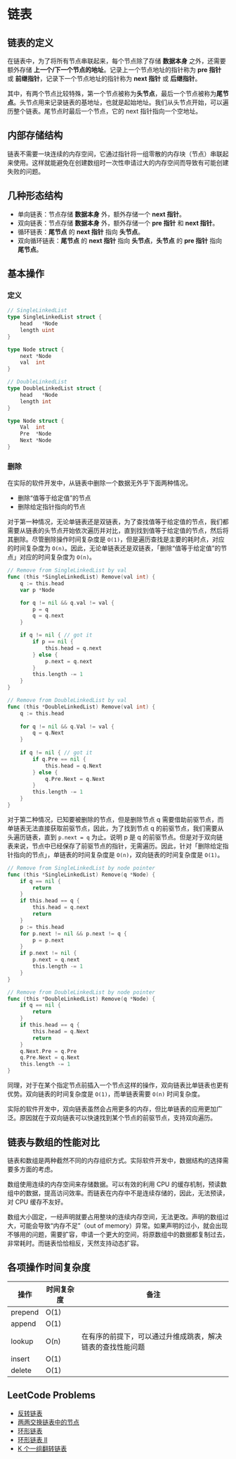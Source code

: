 # 链表

## 链表的定义

在链表中，为了将所有节点串联起来，每个节点除了存储 **数据本身** 之外，还需要额外存储 **上一个/下一个节点的地址**。记录上一个节点地址的指针称为 **pre 指针** 或 **前继指针**，记录下一个节点地址的指针称为 **next 指针** 或 **后继指针**。

其中，有两个节点比较特殊，第一个节点被称为**头节点**，最后一个节点被称为**尾节点**。头节点用来记录链表的基地址，也就是起始地址。我们从头节点开始，可以遍历整个链表。尾节点时最后一个节点，它的 next 指针指向一个空地址。

## 内部存储结构

链表不需要一块连续的内存空间，它通过指针将一组零散的内存块（节点）串联起来使用。这样就能避免在创建数组时一次性申请过大的内存空间而导致有可能创建失败的问题。

## 几种形态结构

- 单向链表：节点存储 **数据本身** 外，额外存储一个 **next 指针**。
- 双向链表：节点存储 **数据本身** 外，额外存储一个 **pre 指针** 和 **next 指针**。
- 循环链表：**尾节点** 的 **next 指针** 指向 **头节点**。
- 双向循环链表：**尾节点** 的 **next 指针** 指向 **头节点**，**头节点** 的 **pre 指针** 指向 **尾节点**。

## 基本操作

### 定义

```go
// SingleLinkedList
type SingleLinkedList struct {
	head   *Node
	length uint
}

type Node struct {
	next *Node
	val  int
}
```

```go
// DoubleLinkedList
type DoubleLinkedList struct {
	head   *Node
	length int
}

type Node struct {
	Val  int
	Pre  *Node
	Next *Node
}
```

### 删除

在实际的软件开发中，从链表中删除一个数据无外乎下面两种情况。

- 删除“值等于给定值”的节点
- 删除给定指针指向的节点

对于第一种情况，无论单链表还是双链表，为了查找值等于给定值的节点，我们都需要从链表的头节点开始依次遍历并对比，直到找到值等于给定值的节点，然后将其删除。尽管删除操作时间复杂度是 `O(1)`，但是遍历查找是主要的耗时点，对应的时间复杂度为 `O(n)`。因此，无论单链表还是双链表，「删除“值等于给定值”的节点」对应的时间复杂度为 `O(n)`。

```go
// Remove from SingleLinkedList by val
func (this *SingleLinkedList) Remove(val int) {
	q := this.head
	var p *Node

	for q != nil && q.val != val {
		p = q
		q = q.next
	}

	if q != nil { // got it
		if p == nil {
			this.head = q.next
		} else {
			p.next = q.next
		}
		this.length -= 1
	}
}
```

```go
// Remove from DoubleLinkedList by val
func (this *DoubleLinkedList) Remove(val int) {
	q := this.head
	
    for q != nil && q.Val != val {
		q = q.Next
	}
	
    if q != nil { // got it
		if q.Pre == nil {
			this.head = q.Next
		} else {
			q.Pre.Next = q.Next
		}
        this.length -= 1
	}
}
```

对于第二种情况，已知要被删除的节点，但是删除节点 q 需要借助前驱节点，而单链表无法直接获取前驱节点，因此，为了找到节点 q 的前驱节点，我们需要从头遍历链表，直到 `p.next = q` 为止。说明 p 是 q 的前驱节点。但是对于双向链表来说，节点中已经保存了前驱节点的指针，无需遍历。因此，针对「删除给定指针指向的节点」，单链表的时间复杂度是 `O(n)`，双向链表的时间复杂度是 `O(1)`。

```go
// Remove from SingleLinkedList by node pointer
func (this *SingleLinkedList) Remove(q *Node) {
	if q == nil {
		return
	}
	if this.head == q {
		this.head = q.next
		return
	}
	p := this.head
	for p.next != nil && p.next != q {
		p = p.next
	}
	if p.next != nil {
		p.next = q.next
		this.length -= 1
	}
}
```

```go
// Remove from DoubleLinkedList by node pointer
func (this *DoubleLinkedList) Remove(q *Node) {
	if q == nil {
		return
	}
	if this.head == q {
		this.head = q.Next
		return
	}
	q.Next.Pre = q.Pre
	q.Pre.Next = q.Next
	this.length -= 1
}
```

同理，对于在某个指定节点前插入一个节点这样的操作，双向链表比单链表也更有优势。双向链表的时间复杂度是 `O(1)`，而单链表需要 `O(n)` 时间复杂度。

实际的软件开发中，双向链表虽然会占用更多的内存，但比单链表的应用更加广泛。原因就在于双向链表可以快速找到某个节点的前驱节点，支持双向遍历。

## 链表与数组的性能对比

链表和数组是两种截然不同的内存组织方式。实际软件开发中，数据结构的选择需要多方面的考虑。

数组使用连续的内存空间来存储数据。可以有效的利用 CPU 的缓存机制，预读数组中的数据，提高访问效率。而链表在内存中不是连续存储的，因此，无法预读，对 CPU 缓存不友好。

数组大小固定，一经声明就要占用整块的连续内存空间，无法更改。声明的数组过大，可能会导致“内存不足”（out of memory）异常。如果声明的过小，就会出现不够用的问题，需要扩容，申请一个更大的空间，将原数组中的数据都复制过去，非常耗时。而链表恰恰相反，天然支持动态扩容。

## 各项操作时间复杂度

| 操作 | 时间复杂度 | 备注 |
| --- | --- |--- |
| prepend | O(1) ||
| append | O(1) ||
| lookup | O(n) |在有序的前提下，可以通过升维成跳表，解决链表的查找性能问题|
| insert | O(1) ||
| delete | O(1) ||

## LeetCode Problems

- [反转链表](https://leetcode.cn/problems/reverse-linked-list/)
- [两两交换链表中的节点](https://leetcode.cn/problems/swap-nodes-in-pairs/)
- [环形链表](https://leetcode.cn/problems/linked-list-cycle/)
- [环形链表 II](https://leetcode.cn/problems/linked-list-cycle-ii/)
- [K 个一组翻转链表](https://leetcode.cn/problems/reverse-nodes-in-k-group/)